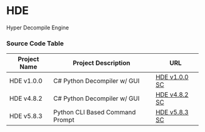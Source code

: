 # HDE
Hyper Decompile Engine

### Source Code Table
| Project Name                      | Project Description                       | URL                                                   |
|-----------------------------------|-------------------------------------------|-------------------------------------------------------|
| HDE v1.0.0                        | C# Python Decompiler w/ GUI               | [HDE v1.0.0 SC](https://github.com/mastermind65535/HDE/blob/main/HDE%20v1.0.0%20(C%23)/HDE/Form1.cs)    |
| HDE v4.8.2                        | C# Python Decompiler w/ GUI               | [HDE v4.8.2 SC](https://github.com/mastermind65535/HDE/blob/main/HDE%20v4.8.2%20(C%23)/HDE/Form1.cs)    |
| HDE v5.8.3                        | Python CLI Based Command Prompt           | [HDE v5.8.3 SC](https://github.com/mastermind65535/HDE/blob/main/HDE%20v5.8.3%20(Python)/src/main.py)    |
